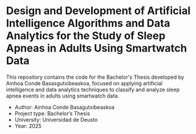# Design and Development of Artificial Intelligence Algorithms and Data Analytics for the Study of Sleep Apneas in Adults Using Smartwatch Data
This repository contains the code for the Bachelor's Thesis developed by Ainhoa Conde Basasgutxibeaskoa, focused on applying artificial intelligence and data analytics techniques to classify and analyze sleep apnea events in adults using smartwatch data.

- Author: Ainhoa Conde Basagutxibeaskoa
- Project type: Bachelor’s Thesis
- University: Universidad de Deusto
- Year: 2025
